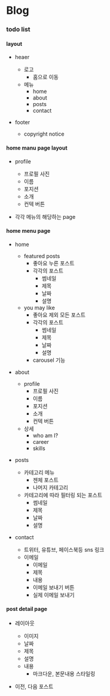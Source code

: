 # Blog

### todo list

#### layout

- heaer

  - 로고
    - 홈으로 이동
  - 메뉴
    - home
    - about
    - posts
    - contact

- footer
  - copyright notice

#### home manu page layout

- profile

  - 프로필 사진
  - 이름
  - 포지션
  - 소개
  - 컨텍 버튼

- 각각 메뉴의 해당하는 page

#### home menu page

- home

  - featured posts
    - 좋아요 누른 포스트
    - 각각의 포스트
      - 썸네일
      - 제목
      - 날짜
      - 설명
  - you may like
    - 좋아요 제외 모든 포스트
    - 각각의 포스트
      - 썸네일
      - 제목
      - 날짜
      - 설명
    - carousel 기능

- about

  - profile
    - 프로필 사진
    - 이름
    - 포지션
    - 소개
    - 컨텍 버튼
  - 상세
    - who am I?
    - career
    - skills

- posts

  - 카테고리 메뉴
    - 젠체 포스트
    - 나머지 카테고리
  - 카테고리에 따라 필터링 되는 포스트
    - 썸네일
    - 제목
    - 날짜
    - 설명

- contact

  - 트위터, 유튜브, 페이스북등 sns 링크
  - 이메일
    - 이메일
    - 제목
    - 내용
    - 이메일 보내기 버튼
    - 실제 이메일 보내기

#### post detail page

- 레이아웃

  - 이미지
  - 날짜
  - 제목
  - 설명
  - 내용
    - 마크다운, 본문내용 스타일링

- 이전, 다음 포스트
